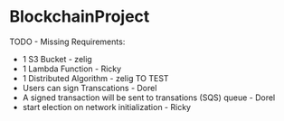 # BlockchainProject

TODO - Missing Requirements:
* 1 S3 Bucket - zelig
* 1 Lambda Function  - Ricky
* 1 Distributed Algorithm - zelig
TO TEST
* Users can sign Transcations - Dorel 
* A signed transaction will be sent to transations (SQS) queue - Dorel
* start election on network initialization - Ricky

